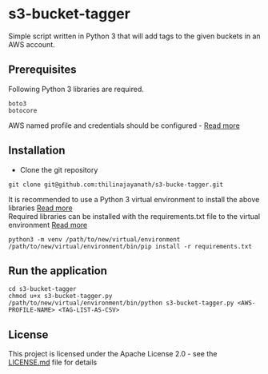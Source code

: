 # s3-bucket-tagger
Simple script written in Python 3 that will add tags to the given buckets in an AWS account.

## Prerequisites

Following Python 3 libraries are required.
```
boto3
botocore
```

AWS named profile and credentials should be configured - [Read more](https://docs.aws.amazon.com/cli/latest/userguide/cli-chap-configure.html)

## Installation

* Clone the git repository
```
git clone git@github.com:thilinajayanath/s3-bucke-tagger.git
```

It is recommended to use a Python 3 virtual environment to install the above libraries [Read more](https://docs.python.org/3/library/venv.html)  
Required libraries can be installed with the requirements.txt file to the virtual environment [Read more](https://pip.pypa.io/en/stable/user_guide/#requirements-files)

```
python3 -m venv /path/to/new/virtual/environment
/path/to/new/virtual/environment/bin/pip install -r requirements.txt
```

## Run the application

```
cd s3-bucket-tagger
chmod u+x s3-bucket-tagger.py
/path/to/new/virtual/environment/bin/python s3-bucket-tagger.py <AWS-PROFILE-NAME> <TAG-LIST-AS-CSV>
```

## License

This project is licensed under the Apache License 2.0 - see the [LICENSE.md](LICENSE.md) file for details
